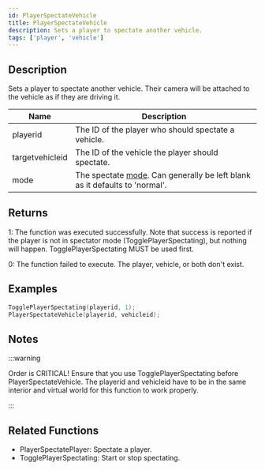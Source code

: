 ```yaml
---
id: PlayerSpectateVehicle
title: PlayerSpectateVehicle
description: Sets a player to spectate another vehicle.
tags: ['player', 'vehicle']
---
```


## Description

Sets a player to spectate another vehicle. Their camera will be attached to the vehicle as if they are driving it.


| Name | Description |
|------|-------------|
|playerid | The ID of the player who should spectate a vehicle.|
|targetvehicleid | The ID of the vehicle the player should spectate.|
|mode | The spectate [mode](../resources/spectatemodes.md). Can generally be left blank as it defaults to 'normal'.|


## Returns

 1: The function was executed successfully. Note that success is reported if the player is not in spectator mode (TogglePlayerSpectating), but nothing will happen. TogglePlayerSpectating MUST be used first.

 0: The function failed to execute. The player, vehicle, or both don't exist.


## Examples


```c
TogglePlayerSpectating(playerid, 1);
PlayerSpectateVehicle(playerid, vehicleid);
```


## Notes

:::warning


Order is CRITICAL! Ensure that you use TogglePlayerSpectating before PlayerSpectateVehicle.
The playerid and vehicleid have to be in the same interior and virtual world for this function to work properly.



:::


## Related Functions


-  PlayerSpectatePlayer: Spectate a player.
-  TogglePlayerSpectating: Start or stop spectating.